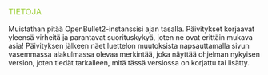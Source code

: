 <p style="font-size: 16px; color: yellowgreen;">TIETOJA</p>

Muistathan pitää OpenBullet2-instanssisi ajan tasalla. Päivitykset korjaavat yleensä virheitä ja parantavat suorituskykyä, joten ne ovat erittäin mukava asia! Päivityksen jälkeen näet luettelon muutoksista napsauttamalla sivun vasemmassa alakulmassa olevaa merkintää, joka näyttää ohjelman nykyisen version, joten tiedät tarkalleen, mitä tässä versiossa on korjattu tai lisätty.
